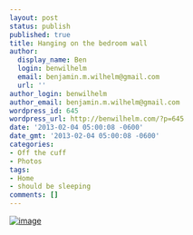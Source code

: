 ```yaml
---
layout: post
status: publish
published: true
title: Hanging on the bedroom wall
author:
  display_name: Ben
  login: benwilhelm
  email: benjamin.m.wilhelm@gmail.com
  url: ''
author_login: benwilhelm
author_email: benjamin.m.wilhelm@gmail.com
wordpress_id: 645
wordpress_url: http://benwilhelm.com/?p=645
date: '2013-02-04 05:00:08 -0600'
date_gmt: '2013-02-04 05:00:08 -0600'
categories:
- Off the cuff
- Photos
tags:
- Home
- should be sleeping
comments: []
---
```

<p><a href="http://benwilhelm.com/files/2013/02/wpid-IMG_20130203_224841.jpg"><img class="alignnone" title="IMG_20130203_224841.jpg" alt="image" src="http://benwilhelm.com/files/2013/02/wpid-IMG_20130203_224841.jpg" /></a></p>
